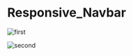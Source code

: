 # Responsive_Navbar
![first](https://github.com/ankurtehlan/Responsive_Navbar/assets/84633867/c868edec-3e7a-403f-9166-7ccfbb50a679)

![second](https://github.com/ankurtehlan/Responsive_Navbar/assets/84633867/26e53378-486b-49f3-b1e8-2c31998f3954)
